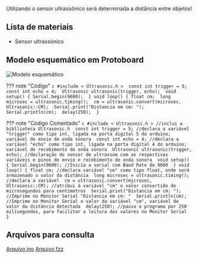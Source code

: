 Utilizando o sensor ultrassônico será determinada a distância entre objetos!

## Lista de materiais

 - Sensor ultrassónico

## Modelo esquemático em Protoboard

![Modelo esquemático][proj14png]

??? note "Código"
    ```c
    #include < Ultrasonic.h > 
      const int trigger = 5; 
    const int echo = 4; 
    Ultrasonic ultrasonic(trigger, echo); 
    void setup() {
      Serial.begin(9600); 
    }
    void loop() {
      float cm; 
      long microsec = ultrasonic.timing(); 
      cm = ultrasonic.convert(microsec, Ultrasonic::CM); 
      Serial.print("Distancia em cm: "); 
      Serial.println(cm); 
      delay(250); 
    }
    ```
    
??? note "Código Comentado"
    ```c
    #include < Ultrasonic.h > //inclui a bibllioteca Ultrasonic.h 
      const int trigger = 5; //declara a variável "trigger" como tipo int, ligada na porta digital 5 do arduino; variável de envio de onda sonora 
    const int echo = 4; //declara a variável "echo" como tipo int, ligada na porta digital 4 do arduino; variável de recebimento de onda sonora 
    Ultrasonic ultrasonic(trigger, echo); //declaração do sensor de ultrassom com as respectivas variáveis e pinos de envio e recebimento de onda sonora 
    void setup() {
      Serial.begin(9600); //Inicia a serial com Baud Rate de 9600 
    }
    void loop() {
      float cm; //declara variável "cm" como tipo float, onde será armazenado o valor da distância 
      long microsec = ultrasonic.timing(); //declara a variável 
      cm = ultrasonic.convert(microsec, Ultrasonic::CM); //atribui à variável "cm" o valor convertido de microsegundos para centímetros 
      Serial.print("Distancia em cm: "); //Imprime no Monitor Serial "Distancia em cm: " 
      Serial.println(cm); //Imprime no Monitor Serial o valor da variável "cm", variável de valor da distância detectada 
      delay(250); //pausa o programa por 250 milisegundos, para facilitar a leitura dos valores no Monitor Serial 
    }
    ```

## Arquivos para consulta

[Arquivo ino][proj14ino]
[Arquivo fzz][proj14fzz]





[proj14png]: img/proj/proj14.png
[proj14ino]: arq/proj14.ino
[proj14fzz]: arq/proj14.fzz